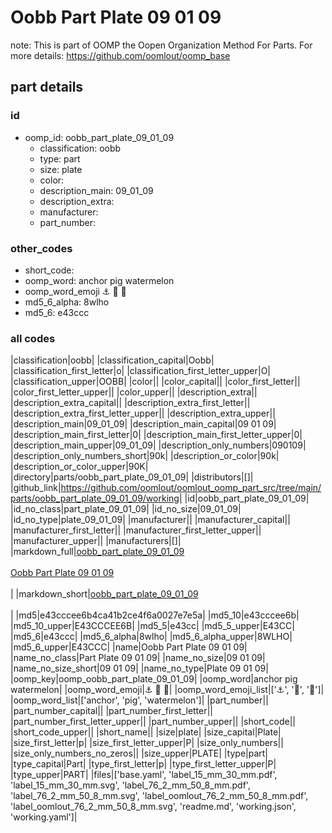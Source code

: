 # Oobb Part Plate 09 01 09  

note: This is part of OOMP the Oopen Organization Method For Parts. For more details: https://github.com/oomlout/oomp_base

##  part details





### id
* oomp_id: oobb_part_plate_09_01_09
  * classification: oobb
  * type: part
  * size: plate
  * color: 
  * description_main: 09_01_09
  * description_extra: 
  * manufacturer: 
  * part_number: 

### other_codes
* short_code: 
* oomp_word: anchor pig watermelon
* oomp_word_emoji :anchor: :pig: :watermelon:
* md5_6_alpha: 8wlho
* md5_6: e43ccc

### all codes 
|classification|oobb|
|classification_capital|Oobb|
|classification_first_letter|o|
|classification_first_letter_upper|O|
|classification_upper|OOBB|
|color||
|color_capital||
|color_first_letter||
|color_first_letter_upper||
|color_upper||
|description_extra||
|description_extra_capital||
|description_extra_first_letter||
|description_extra_first_letter_upper||
|description_extra_upper||
|description_main|09_01_09|
|description_main_capital|09 01 09|
|description_main_first_letter|0|
|description_main_first_letter_upper|0|
|description_main_upper|09_01_09|
|description_only_numbers|090109|
|description_only_numbers_short|90k|
|description_or_color|90k|
|description_or_color_upper|90K|
|directory|parts/oobb_part_plate_09_01_09|
|distributors|[]|
|github_link|https://github.com/oomlout/oomlout_oomp_part_src/tree/main/parts/oobb_part_plate_09_01_09/working|
|id|oobb_part_plate_09_01_09|
|id_no_class|part_plate_09_01_09|
|id_no_size|09_01_09|
|id_no_type|plate_09_01_09|
|manufacturer||
|manufacturer_capital||
|manufacturer_first_letter||
|manufacturer_first_letter_upper||
|manufacturer_upper||
|manufacturers|[]|
|markdown_full|[oobb_part_plate_09_01_09](https://github.com/oomlout/oomlout_oomp_part_src/tree/main/parts/oobb_part_plate_09_01_09/working)<br>[](https://github.com/oomlout/oomlout_oomp_part_src/tree/main/parts/oobb_part_plate_09_01_09/working)<br>[Oobb Part Plate 09 01 09](https://github.com/oomlout/oomlout_oomp_part_src/tree/main/parts/oobb_part_plate_09_01_09/working)<br><br>|
|markdown_short|[oobb_part_plate_09_01_09](https://github.com/oomlout/oomlout_oomp_part_src/tree/main/parts/oobb_part_plate_09_01_09/working)<br><br>|
|md5|e43cccee6b4ca41b2ce4f6a0027e7e5a|
|md5_10|e43cccee6b|
|md5_10_upper|E43CCCEE6B|
|md5_5|e43cc|
|md5_5_upper|E43CC|
|md5_6|e43ccc|
|md5_6_alpha|8wlho|
|md5_6_alpha_upper|8WLHO|
|md5_6_upper|E43CCC|
|name|Oobb Part Plate 09 01 09|
|name_no_class|Part Plate 09 01 09|
|name_no_size|09 01 09|
|name_no_size_short|09 01 09|
|name_no_type|Plate 09 01 09|
|oomp_key|oomp_oobb_part_plate_09_01_09|
|oomp_word|anchor pig watermelon|
|oomp_word_emoji|:anchor: :pig: :watermelon:|
|oomp_word_emoji_list|[':anchor:', ':pig:', ':watermelon:']|
|oomp_word_list|['anchor', 'pig', 'watermelon']|
|part_number||
|part_number_capital||
|part_number_first_letter||
|part_number_first_letter_upper||
|part_number_upper||
|short_code||
|short_code_upper||
|short_name||
|size|plate|
|size_capital|Plate|
|size_first_letter|p|
|size_first_letter_upper|P|
|size_only_numbers||
|size_only_numbers_no_zeros||
|size_upper|PLATE|
|type|part|
|type_capital|Part|
|type_first_letter|p|
|type_first_letter_upper|P|
|type_upper|PART|
|files|['base.yaml', 'label_15_mm_30_mm.pdf', 'label_15_mm_30_mm.svg', 'label_76_2_mm_50_8_mm.pdf', 'label_76_2_mm_50_8_mm.svg', 'label_oomlout_76_2_mm_50_8_mm.pdf', 'label_oomlout_76_2_mm_50_8_mm.svg', 'readme.md', 'working.json', 'working.yaml']|
